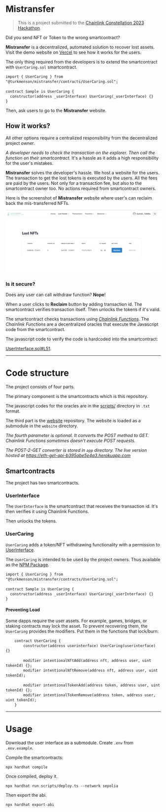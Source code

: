 # Mistransfer

> This is a project submitted to the [Chainlink Constellation 2023 Hackathon](https://devpost.com/software/user-caring).

Did you send NFT or Token to the wrong smartcontract?

**Mistransfer** is a decentralized, automated solution to recover lost assets.
Visit the demo website on [Vercel](https://mistransfer-website-git-main-ahmetson.vercel.app/) to see how it works for the users.

The only thing required from the developers is to extend the smartcontract with `UserCaring.sol` smartcontract.


```solidity
import { UserCaring } from "@turkmenson/mistransfer/contracts/UserCaring.sol";

contract Sample is UserCaring {
  constructor(address _userInterface) UserCaring(_userInterface) {}
}
```

Then, ask users to go to the **Mistransfer** website.

## How it works?
All other options require a centralized responsibility from the decentralized project owner.

*A developer needs to check the transaction on the explorer. Then call the function on their smartcontract.*
It's a hassle as it adds a high responsibility for the user's mistakes.

**Mistransfer** solves the developer's hassle. We host a website for the users.
The transaction to get the lost tokens is executed by the users. All the fees are paid by the users.
Not only for a transaction fee, but also to the smartcontract owner too.
No actions required from smartcontract owners.

Here is the screenshot of **Mistransfer** website where user's can reclaim back the mis-transferred NFTs.

![screenshot of lost nfts](lostnfts.png "Mistransfer Reclaim lost nft")

### Is it secure?
Does any user can call withdraw function? **Nope**!

When a user clicks to **Reclaim** button by adding transaction id. 
The smartcontract verifies transaction itself. Then unlocks the tokens if it's valid.

The smartcontract checks transactions using *[Chainlink Functions](https://chain.link/functions)*.
The *Chainlink Functions* are a decentralized oracles that execute the Javascript code from the smartcontract.

The javascript code to verify the code is hardcoded into the smartcontract:

[UserInterface.sol#L51](https://github.com/ahmetson/mistransfer/blob/main/contracts/UserInterface.sol#L51).

---

# Code structure

The project consists of four parts.

The primary component is the smartcontracts which is this repository.

The javascript codes for the oracles are
in the [scripts/](./scripts/) directory in `.txt` format.

The third part is the [website](https://github.com/ahmetson/mistransfer-website) repository. 
The website is loaded as a submodule in the `website` directory.

*The fourth parameter is optional.
It converts the POST method to GET.
Chainlink Functions sometimes doesn't execute POST requests.*

*The POST-2-GET converter is stored in `app` directory. The live version hosted at https://eth-get-api-b395abe5e4a3.herokuapp.com*

## Smartcontracts

The project has two smartcontracts.

### UserInterface
The `UserInterface` is the smartcontract
that receives the transaction id. 
It's then verifies it using Chainlink Functions.

Then unlocks the tokens.

### UserCaring

`UserCaring` adds a token/NFT withdrawing functionality with a permission to
[UserInterface](#userinterface).

The `UserCaring` is intended to be used by the project owners.
Thus available as the [NPM Package](https://www.npmjs.com/package/@turkmenson/mistransfer).

```solidity
import { UserCaring } from "@turkmenson/mistransfer/contracts/UserCaring.sol";

contract Sample is UserCaring {
  constructor(address _userInterface) UserCaring(_userInterface) {}
}
```

#### Preventing Load

Some dapps require the user assets. For example, games, bridges, or staking contracts may lock the asset.
To prevent recovering them, the `UserCaring` provides the modifiers. 
Put them in the functions that lock/burn:

```solidity
    contract UserCaring {
        constructor(address userinterface) UserCaring(userinterface) {}

        modifier intentionalNftAdd(address nft, address user, uint tokenId) {};
        modifier intentionalNftRemove(address nft, address user, uint tokenId);

        modifier intentionalTokenAdd(address token, address user, uint tokenId) {};
        modifier intentionalTokenRemove(address token, address user, uint tokenId);
    }
```

---

# Usage

Download the user interface as a submodule.
Create `.env` from `.env.example`.

Compile the smartcontracts:

```shell
npx hardhat compile
```

Once compiled, deploy it.

```shell
npx hardhat run scripts/deploy.ts --network sepolia
```

Then export the abi.

```shell
npx hardhat export-abi
```